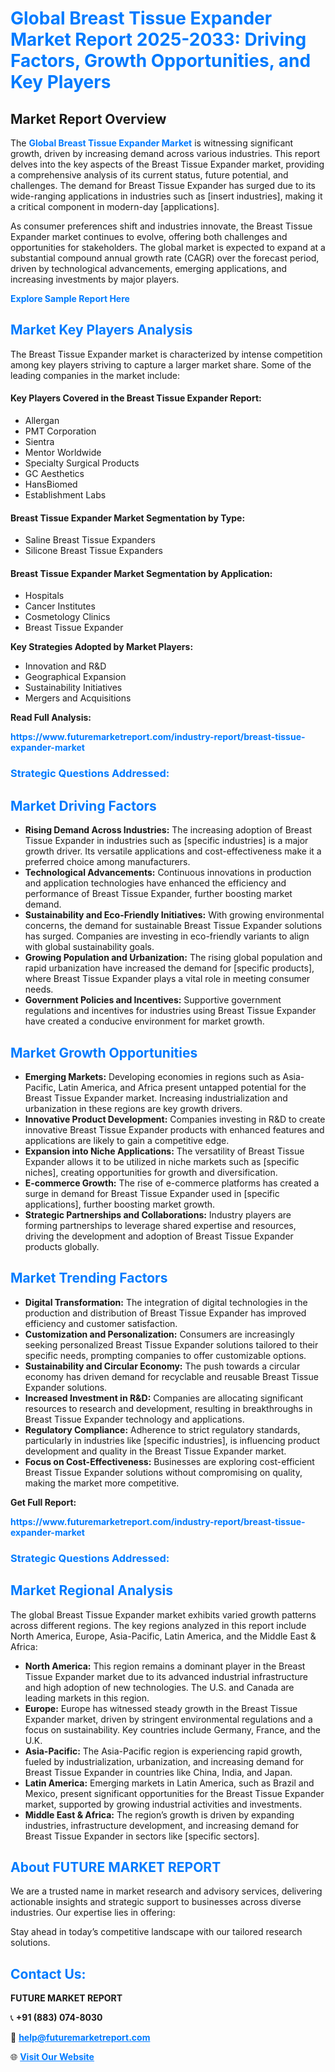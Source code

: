 <h1 style="color: #007BFF;">Global Breast Tissue Expander Market Report 2025-2033: Driving Factors, Growth Opportunities, and Key Players</h1>

<section id="overview">
<h2>Market Report Overview</h2>
<p>The <a href="https://www.futuremarketreport.com/industry-report/breast-tissue-expander-market" style="color: #007BFF; text-decoration: none;"><strong>Global Breast Tissue Expander Market</strong></a> is witnessing significant growth, driven by increasing demand across various industries. This report delves into the key aspects of the Breast Tissue Expander market, providing a comprehensive analysis of its current status, future potential, and challenges. The demand for Breast Tissue Expander has surged due to its wide-ranging applications in industries such as [insert industries], making it a critical component in modern-day [applications].</p>
<p>As consumer preferences shift and industries innovate, the Breast Tissue Expander market continues to evolve, offering both challenges and opportunities for stakeholders. The global market is expected to expand at a substantial compound annual growth rate (CAGR) over the forecast period, driven by technological advancements, emerging applications, and increasing investments by major players.</p>
</section>

<section id="overview">
<p><a href="https://www.futuremarketreport.com/request-sample/reportId=124932" style="color: #007BFF; text-decoration: none;"><strong>Explore Sample Report Here</strong></a></p>
</section>

<section id="key-players">
<h2 style="color: #007BFF;">Market Key Players Analysis</h2>
<p>The Breast Tissue Expander market is characterized by intense competition among key players striving to capture a larger market share. Some of the leading companies in the market include:</p>
<h4>Key Players Covered in the Breast Tissue Expander Report:</h4>
<ul><li>Allergan</li><li>PMT Corporation</li><li>Sientra</li><li>Mentor Worldwide</li><li>Specialty Surgical Products</li><li>GC Aesthetics</li><li>HansBiomed</li><li>Establishment Labs</li></ul>
<h4>Breast Tissue Expander Market Segmentation by Type:</h4>
<ul><li>Saline Breast Tissue Expanders</li><li>Silicone Breast Tissue Expanders</li></ul>

<h4>Breast Tissue Expander Market Segmentation by Application:</h4>
<ul><li>Hospitals</li><li>Cancer Institutes</li><li>Cosmetology Clinics</li><li>Breast Tissue Expander</li></ul>
<p><strong>Key Strategies Adopted by Market Players:</strong></p>
<ul>
<li>Innovation and R&D</li>
<li>Geographical Expansion</li>
<li>Sustainability Initiatives</li>
<li>Mergers and Acquisitions</li>
</ul>
</section>

<section>
<p><strong>Read Full Analysis: </strong></p><a href="https://www.futuremarketreport.com/industry-report/breast-tissue-expander-market" style="color: #007BFF; text-decoration: none;"><strong>https://www.futuremarketreport.com/industry-report/breast-tissue-expander-market</strong></a>
<h3 style="color: #007BFF;">Strategic Questions Addressed:</h3>
</section>

<section id="driving-factors">
<h2 style="color: #007BFF;">Market Driving Factors</h2>
<ul>
<li><strong>Rising Demand Across Industries:</strong> The increasing adoption of Breast Tissue Expander in industries such as [specific industries] is a major growth driver. Its versatile applications and cost-effectiveness make it a preferred choice among manufacturers.</li>
<li><strong>Technological Advancements:</strong> Continuous innovations in production and application technologies have enhanced the efficiency and performance of Breast Tissue Expander, further boosting market demand.</li>
<li><strong>Sustainability and Eco-Friendly Initiatives:</strong> With growing environmental concerns, the demand for sustainable Breast Tissue Expander solutions has surged. Companies are investing in eco-friendly variants to align with global sustainability goals.</li>
<li><strong>Growing Population and Urbanization:</strong> The rising global population and rapid urbanization have increased the demand for [specific products], where Breast Tissue Expander plays a vital role in meeting consumer needs.</li>
<li><strong>Government Policies and Incentives:</strong> Supportive government regulations and incentives for industries using Breast Tissue Expander have created a conducive environment for market growth.</li>
</ul>
</section>

<section id="growth-opportunities">
<h2 style="color: #007BFF;">Market Growth Opportunities</h2>
<ul>
<li><strong>Emerging Markets:</strong> Developing economies in regions such as Asia-Pacific, Latin America, and Africa present untapped potential for the Breast Tissue Expander market. Increasing industrialization and urbanization in these regions are key growth drivers.</li>
<li><strong>Innovative Product Development:</strong> Companies investing in R&D to create innovative Breast Tissue Expander products with enhanced features and applications are likely to gain a competitive edge.</li>
<li><strong>Expansion into Niche Applications:</strong> The versatility of Breast Tissue Expander allows it to be utilized in niche markets such as [specific niches], creating opportunities for growth and diversification.</li>
<li><strong>E-commerce Growth:</strong> The rise of e-commerce platforms has created a surge in demand for Breast Tissue Expander used in [specific applications], further boosting market growth.</li>
<li><strong>Strategic Partnerships and Collaborations:</strong> Industry players are forming partnerships to leverage shared expertise and resources, driving the development and adoption of Breast Tissue Expander products globally.</li>
</ul>
</section>

<section id="trending-factors">
<h2 style="color: #007BFF;">Market Trending Factors</h2>
<ul>
<li><strong>Digital Transformation:</strong> The integration of digital technologies in the production and distribution of Breast Tissue Expander has improved efficiency and customer satisfaction.</li>
<li><strong>Customization and Personalization:</strong> Consumers are increasingly seeking personalized Breast Tissue Expander solutions tailored to their specific needs, prompting companies to offer customizable options.</li>
<li><strong>Sustainability and Circular Economy:</strong> The push towards a circular economy has driven demand for recyclable and reusable Breast Tissue Expander solutions.</li>
<li><strong>Increased Investment in R&D:</strong> Companies are allocating significant resources to research and development, resulting in breakthroughs in Breast Tissue Expander technology and applications.</li>
<li><strong>Regulatory Compliance:</strong> Adherence to strict regulatory standards, particularly in industries like [specific industries], is influencing product development and quality in the Breast Tissue Expander market.</li>
<li><strong>Focus on Cost-Effectiveness:</strong> Businesses are exploring cost-efficient Breast Tissue Expander solutions without compromising on quality, making the market more competitive.</li>
</ul>
</section>

<section>
<p><strong>Get Full Report: </strong></p><a href="https://www.futuremarketreport.com/industry-report/breast-tissue-expander-market" style="color: #007BFF; text-decoration: none;"><strong>https://www.futuremarketreport.com/industry-report/breast-tissue-expander-market</strong></a>
<h3 style="color: #007BFF;">Strategic Questions Addressed:</h3>
</section>


<section id="regional-analysis">
<h2 style="color: #007BFF;">Market Regional Analysis</h2>
<p>The global Breast Tissue Expander market exhibits varied growth patterns across different regions. The key regions analyzed in this report include North America, Europe, Asia-Pacific, Latin America, and the Middle East & Africa:</p>
<ul>
<li><strong>North America:</strong> This region remains a dominant player in the Breast Tissue Expander market due to its advanced industrial infrastructure and high adoption of new technologies. The U.S. and Canada are leading markets in this region.</li>
<li><strong>Europe:</strong> Europe has witnessed steady growth in the Breast Tissue Expander market, driven by stringent environmental regulations and a focus on sustainability. Key countries include Germany, France, and the U.K.</li>
<li><strong>Asia-Pacific:</strong> The Asia-Pacific region is experiencing rapid growth, fueled by industrialization, urbanization, and increasing demand for Breast Tissue Expander in countries like China, India, and Japan.</li>
<li><strong>Latin America:</strong> Emerging markets in Latin America, such as Brazil and Mexico, present significant opportunities for the Breast Tissue Expander market, supported by growing industrial activities and investments.</li>
<li><strong>Middle East & Africa:</strong> The region’s growth is driven by expanding industries, infrastructure development, and increasing demand for Breast Tissue Expander in sectors like [specific sectors].</li>
</ul>
</section>

<footer>
<h2 style="color: #007BFF;">About FUTURE MARKET REPORT</h2>
<p>We are a trusted name in market research and advisory services, delivering actionable insights and strategic support to businesses across diverse industries. Our expertise lies in offering:</p>

<p>Stay ahead in today’s competitive landscape with our tailored research solutions.</p>

<h2 style="color: #007BFF;">Contact Us:</h2>
<p><strong>FUTURE MARKET REPORT</strong></p>
<p>📞 <strong>+91 (883) 074-8030</strong></p>
<p>📧 <strong><a href="mailto:help@futuremarketreport.com" style="color: #007BFF;">help@futuremarketreport.com</a></strong></p>
<p>🌐 <strong><a href="https://www.futuremarketreport.com/" style="color: #007BFF;">Visit Our Website</a></strong></p>
</footer>